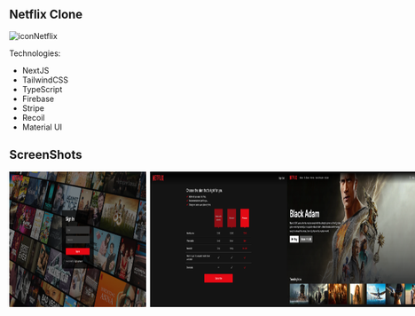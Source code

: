 ## Netflix Clone
![iconNetflix](https://user-images.githubusercontent.com/114258377/217888492-53db591c-c874-48de-9308-a72de2507079.png)

Technologies:
- NextJS 
- TailwindCSS
- TypeScript
- Firebase
- Stripe
- Recoil
- Material UI

## ScreenShots
<div style="display: flex">
<img src="./readmePictures/loginScreen.png" style="width:49%">&ensp;
<img src="./readmePictures/subscriptionScreen.png" style="width:49%">
<img src="./readmePictures/homepageScreen.png" style="width:49%">&ensp;
<img src="./readmePictures/accountScreen.png" style="width:49%">
<div>

## Subscription with Stripe

Card number: 4242 4242 4242 4242<br>
Expiration: any<br>
CVC: any

## Thanks https://www.youtube.com/@ilwyennefer for guidelines.
